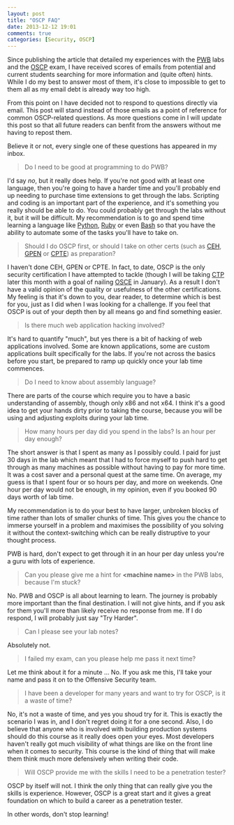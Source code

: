 ```yaml
---
layout: post
title: "OSCP FAQ"
date: 2013-12-12 19:01
comments: true
categories: [Security, OSCP]
---
```

Since publishing the article that detailed my experiences with the [PWB][] labs and the [OSCP][] exam, I have received scores of emails from potential and current students searching for more information and (quite often) hints. While I do my best to answer most of them, it's close to impossible to get to them all as my email debt is already way too high.

From this point on I have decided not to respond to questions directly via email. This post will stand instead of those emails as a point of reference for common OSCP-related questions. As more questions come in I will update this post so that all future readers can benfit from the answers without me having to repost them.

Believe it or not, every single one of these questions has appeared in my inbox.

<!--more-->

> Do I need to be good at programming to do PWB?

I'd say _no_, but it really does help. If you're not good with at least one language, then you're going to have a harder time and you'll probably end up needing to purchase time extensions to get through the labs. Scripting and coding is an important part of the experience, and it's something you really should be able to do. You could probably get through the labs without it, but it will be difficult. My recommendation is to go and spend time learning a language like [Python][], [Ruby][] or even [Bash][] so that you have the ability to automate some of the tasks you'll have to take on.

> Should I do OSCP first, or should I take on other certs (such as [CEH][], [GPEN][] or [CPTE][]) as preparation?

I haven't done CEH, GPEN or CPTE. In fact, to date, OSCP is the only security certification I have attempted to tackle (though I will be taking [CTP][] later this month with a goal of nailing [OSCE][] in January). As a result I don't have a valid opinion of the quality or usefulness of the other certifications. My feeling is that it's down to you, dear reader, to determine which is best for you, just as I did when I was looking for a challenge. If you feel that OSCP is out of your depth then by all means go and find something easier.

> Is there much web application hacking involved?

It's hard to quantify "much", but yes there is a bit of hacking of web applications involved. Some are known applications, some are custom applications built specifically for the labs. If you're not across the basics before you start, be prepared to ramp up quickly once your lab time commences.

> Do I need to know about assembly language?

There are parts of the course which require you to have a basic understanding of assembly, though only x86 and not x64. I think it's a good idea to get your hands dirty prior to taking the course, because you will be using and adjusting exploits during your lab time.

> How many hours per day did you spend in the labs? Is an hour per day enough?

The short answer is that I spent as many as I possibly could. I paid for just 30 days in the lab which meant that I had to force myself to push hard to get through as many machines as possible without having to pay for more time. It was a cost saver and a personal quest at the same time. On average, my guess is that I spent four or so hours per day, and more on weekends. One hour per day would not be enough, in my opinion, even if you booked 90 days worth of lab time.

My recommendation is to do your best to have larger, unbroken blocks of time rather than lots of smaller chunks of time. This gives you the chance to immerse yourself in a problem and maximises the possibility of you solving it without the context-switching which can be really distruptive to your thought process.

PWB is hard, don't expect to get through it in an hour per day unless you're a guru with lots of experience.

> Can you please give me a hint for **&lt;machine name&gt;** in the PWB labs, because I'm stuck?

No. PWB and OSCP is all about learning to learn. The journey is probably more important than the final destination. I will not give hints, and if you ask for them you'll more than likely receive no response from me. If I do respond, I will probably just say "Try Harder".

> Can I please see your lab notes?

Absolutely not.

> I failed my exam, can you please help me pass it next time?

Let me think about it for a minute ... No. If you ask me this, I'll take your name and pass it on to the Offensive Security team.

> I have been a developer for many years and want to try for OSCP, is it a waste of time?

No, it's not a waste of time, and yes you shoud try for it. This is exactly the scenario I was in, and I don't regret doing it for a one second. Also, I do believe that anyone who is involved with building production systems should do this course as it really does open your eyes. Most developers haven't really got much visibility of what things are like on the front line when it comes to security. This course is the kind of thing that will make them think much more defensively when writing their code.

> Will OSCP provide me with the skills I need to be a penetration tester?

OSCP by itself will not. I think the only thing that can really give you the skills is experience. However, OSCP is a great start and it gives a great foundation on which to build a career as a penetration tester.

In other words, don't stop learning!

  [OSCP]: http://www.offensive-security.com/information-security-certifications/oscp-offensive-security-certified-professional/
  [OSCE]: http://www.offensive-security.com/information-security-certifications/osce-offensive-security-certified-expert/
  [PWB]: http://www.offensive-security.com/information-security-training/penetration-testing-with-backtrack/
  [CTP]: http://www.offensive-security.com/information-security-training/cracking-the-perimeter/
  [Python]: http://www.python.org/
  [Ruby]: http://www.ruby-lang.org/
  [Bash]: http://en.wikipedia.org/wiki/Bash_(Unix_shell)
  [CEH]: https://www.eccouncil.org/Certification/certified-ethical-hacker
  [GPEN]: http://www.giac.org/certification/penetration-tester-gpen
  [CPTE]: http://mile2.com/penetration-testing-ethical-hacking/cpte.html

